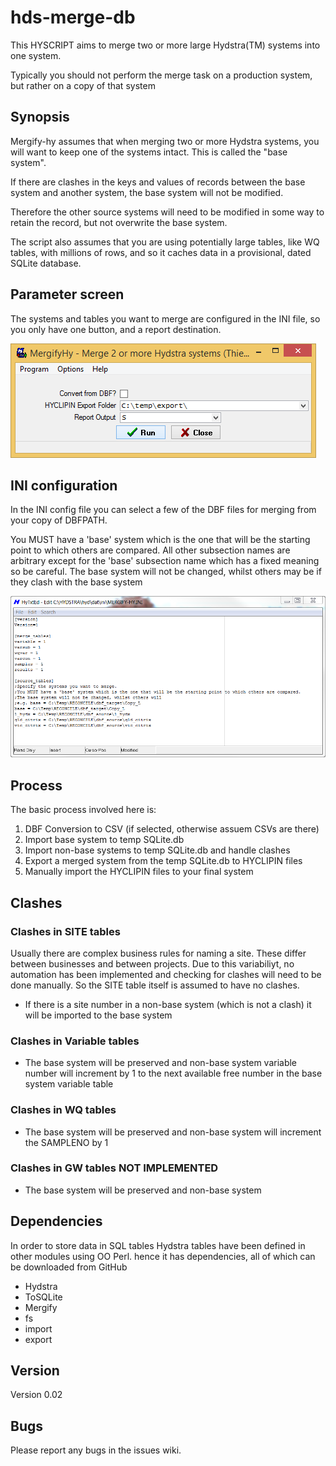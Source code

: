 hds-merge-db
============

This HYSCRIPT aims to merge two or more large Hydstra(TM) systems into one system.

Typically you should not perform the merge task on a production system, but rather on a copy of that system

## Synopsis

Mergify-hy assumes that when merging two or more Hydstra systems, you will want to keep one of the systems intact. This is called the "base system". 

If there are clashes in the keys and values of records between the base system and another system, the base system will not be modified.

Therefore the other source systems will need to be modified in some way to retain the record, but not overwrite the base system.

The script also assumes that you are using potentially large tables, like WQ tables, with millions of rows, and so it caches data in a provisional, dated SQLite database.

## Parameter screen

The systems and tables you want to merge are configured in the INI file, so you only have one button, and a report destination.

![Parameter screen](/images/psc.PNG)

## INI configuration

In the INI config file you can select a few of the DBF files for merging from your copy of DBFPATH. 

You MUST have a 'base' system which is the one that will be the starting point to which others are compared. All other subsection names are arbitrary except for the 'base' subsection name which has a fixed meaning so be careful. The base system will not be changed, whilst others may be if they clash with the base system

![INI file](/images/ini.png)

## Process

The basic process involved here is:

1. DBF Conversion to CSV (if selected, otherwise assuem CSVs are there)
2. Import base system to temp SQLite.db
3. Import non-base systems to temp SQLite.db and handle clashes
4. Export a merged system from the temp SQLite.db to HYCLIPIN files
5. Manually import the HYCLIPIN files to your final system

## Clashes
 
### Clashes in SITE tables

Usually there are complex business rules for naming a site. These differ between businesses and between projects. Due to this variabiliyt, no automation has been implemented and checking for clashes will need to be done manually. So the SITE table itself is assumed to have no clashes.

* If there is a site number in a non-base system (which is not a clash) it will be imported to the base system

### Clashes in Variable tables 

* The base system will be preserved and non-base system variable number will increment by 1 to the next available free number in the base system variable table

### Clashes in WQ tables

* The base system will be preserved and non-base system will increment the SAMPLENO by 1

### Clashes in GW tables NOT IMPLEMENTED

* The base system will be preserved and non-base system 

## Dependencies

In order to store data in SQL tables Hydstra tables have been defined in other modules using OO Perl. hence it has dependencies, all of which can be downloaded from GitHub

* Hydstra
* ToSQLite
* Mergify
* fs
* import
* export

## Version

Version 0.02
  
## Bugs

Please report any bugs in the issues wiki.

